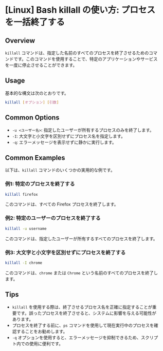 # [Linux] Bash killall の使い方: プロセスを一括終了する

## Overview
`killall` コマンドは、指定した名前のすべてのプロセスを終了させるためのコマンドです。このコマンドを使用することで、特定のアプリケーションやサービスを一度に停止させることができます。

## Usage
基本的な構文は次のとおりです。

```bash
killall [オプション] [引数]
```

## Common Options
- `-u <ユーザー名>`: 指定したユーザーが所有するプロセスのみを終了します。
- `-I`: 大文字と小文字を区別せずにプロセス名を指定します。
- `-q`: エラーメッセージを表示せずに静かに実行します。

## Common Examples
以下は、`killall` コマンドのいくつかの実用的な例です。

### 例1: 特定のプロセスを終了する
```bash
killall firefox
```
このコマンドは、すべての Firefox プロセスを終了します。

### 例2: 特定のユーザーのプロセスを終了する
```bash
killall -u username
```
このコマンドは、指定したユーザーが所有するすべてのプロセスを終了します。

### 例3: 大文字と小文字を区別せずにプロセスを終了する
```bash
killall -I chrome
```
このコマンドは、`chrome` または `Chrome` という名前のすべてのプロセスを終了します。

## Tips
- `killall` を使用する際は、終了させるプロセス名を正確に指定することが重要です。誤ったプロセスを終了させると、システムに影響を与える可能性があります。
- プロセスを終了する前に、`ps` コマンドを使用して現在実行中のプロセスを確認することをお勧めします。
- `-q` オプションを使用すると、エラーメッセージを抑制できるため、スクリプト内での使用に便利です。